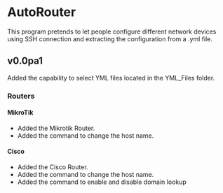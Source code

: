 # AutoRouter
This program pretends to let people configure different network devices using SSH connection and extracting the configuration from a .yml file.

## v0.0pa1
Added the capability to select YML files located in the YML_Files folder.
### Routers
#### MikroTik
- Added the Mikrotik Router.
- Added the command to change the host name.
#### Cisco
- Added the Cisco Router.
- Added the command to change the host name.
- Added the command to enable and disable domain lookup
 
